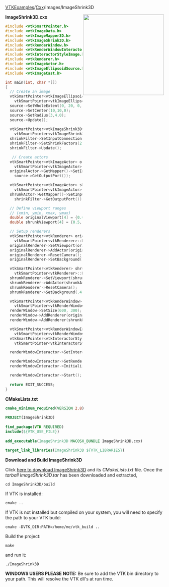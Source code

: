 [VTKExamples](Home)/[Cxx](Cxx)/Images/ImageShrink3D

<img align="right" src="https://github.com/lorensen/VTKExamples/raw/master/Testing/Baseline/Images/TestImageShrink3D.png" width="256" />

**ImageShrink3D.cxx**
```c++
#include <vtkSmartPointer.h>
#include <vtkImageData.h>
#include <vtkImageMapper3D.h>
#include <vtkImageShrink3D.h>
#include <vtkRenderWindow.h>
#include <vtkRenderWindowInteractor.h>
#include <vtkInteractorStyleImage.h>
#include <vtkRenderer.h>
#include <vtkImageActor.h>
#include <vtkImageEllipsoidSource.h>
#include <vtkImageCast.h>

int main(int, char *[])
{
  // Create an image
  vtkSmartPointer<vtkImageEllipsoidSource> source =
    vtkSmartPointer<vtkImageEllipsoidSource>::New();
  source->SetWholeExtent(0, 20, 0, 20, 0, 0);
  source->SetCenter(10,10,0);
  source->SetRadius(3,4,0);
  source->Update();
  
  vtkSmartPointer<vtkImageShrink3D> shrinkFilter = 
    vtkSmartPointer<vtkImageShrink3D>::New();
  shrinkFilter->SetInputConnection(source->GetOutputPort());
  shrinkFilter->SetShrinkFactors(2,1,1);
  shrinkFilter->Update();

   // Create actors
  vtkSmartPointer<vtkImageActor> originalActor =
    vtkSmartPointer<vtkImageActor>::New();
  originalActor->GetMapper()->SetInputConnection(
    source->GetOutputPort());

  vtkSmartPointer<vtkImageActor> shrunkActor =
    vtkSmartPointer<vtkImageActor>::New();
  shrunkActor->GetMapper()->SetInputConnection(
    shrinkFilter->GetOutputPort());

  // Define viewport ranges
  // (xmin, ymin, xmax, ymax)
  double originalViewport[4] = {0.0, 0.0, 0.5, 1.0};
  double shrunkViewport[4] = {0.5, 0.0, 1.0, 1.0};

  // Setup renderers
  vtkSmartPointer<vtkRenderer> originalRenderer =
    vtkSmartPointer<vtkRenderer>::New();
  originalRenderer->SetViewport(originalViewport);
  originalRenderer->AddActor(originalActor);
  originalRenderer->ResetCamera();
  originalRenderer->SetBackground(.4, .5, .6);

  vtkSmartPointer<vtkRenderer> shrunkRenderer =
    vtkSmartPointer<vtkRenderer>::New();
  shrunkRenderer->SetViewport(shrunkViewport);
  shrunkRenderer->AddActor(shrunkActor);
  shrunkRenderer->ResetCamera();
  shrunkRenderer->SetBackground(.4, .5, .7);

  vtkSmartPointer<vtkRenderWindow> renderWindow =
    vtkSmartPointer<vtkRenderWindow>::New();
  renderWindow->SetSize(600, 300);
  renderWindow->AddRenderer(originalRenderer);
  renderWindow->AddRenderer(shrunkRenderer);

  vtkSmartPointer<vtkRenderWindowInteractor> renderWindowInteractor =
    vtkSmartPointer<vtkRenderWindowInteractor>::New();
  vtkSmartPointer<vtkInteractorStyleImage> style =
    vtkSmartPointer<vtkInteractorStyleImage>::New();

  renderWindowInteractor->SetInteractorStyle(style);

  renderWindowInteractor->SetRenderWindow(renderWindow);
  renderWindowInteractor->Initialize();

  renderWindowInteractor->Start();
  
  return EXIT_SUCCESS;
}
```
**CMakeLists.txt**
```cmake
cmake_minimum_required(VERSION 2.8)
 
PROJECT(ImageShrink3D)
 
find_package(VTK REQUIRED)
include(${VTK_USE_FILE})
 
add_executable(ImageShrink3D MACOSX_BUNDLE ImageShrink3D.cxx)
 
target_link_libraries(ImageShrink3D ${VTK_LIBRARIES})
```

**Download and Build ImageShrink3D**

Click [here to download ImageShrink3D](https://github.com/lorensen/VTKWikiExamplesTarballs/raw/master/ImageShrink3D.tar) and its *CMakeLists.txt* file.
Once the *tarball ImageShrink3D.tar* has been downloaded and extracted,
```
cd ImageShrink3D/build 
```
If VTK is installed:
```
cmake ..
```
If VTK is not installed but compiled on your system, you will need to specify the path to your VTK build:
```
cmake -DVTK_DIR:PATH=/home/me/vtk_build ..
```
Build the project:
```
make
```
and run it:
```
./ImageShrink3D
```
**WINDOWS USERS PLEASE NOTE:** Be sure to add the VTK bin directory to your path. This will resolve the VTK dll's at run time.

